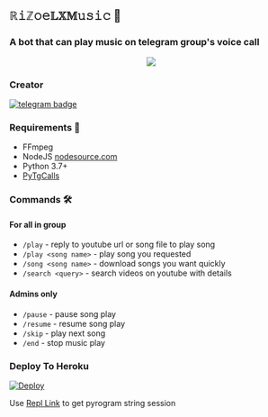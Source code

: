 <h2 align="centre">ℝ𝚒ℤ𝚘𝚎𝕃𝕏𝕄𝚞𝚜𝚒𝚌 🎵</h2>

### A bot that can play music on telegram group's voice call

<p align="center">
  <img src="https://telegra.ph/file/bf19c811fe0c137f7cb61.jpg">
</p>
<H3>Creator</h3>

[![telegram badge](https://img.shields.io/badge/@TheRiZoeL-30302f?style=for-the-badge&logo=telegram)](https://t.me/TheRiZoeL)

<h3>Requirements 📝</h3>

- FFmpeg
- NodeJS [nodesource.com](https://nodesource.com/)
- Python 3.7+
- [PyTgCalls](https://github.com/pytgcalls/pytgcalls)

### Commands 🛠
#### For all in group
- `/play` - reply to youtube url or song file to play song
- `/play <song name>` - play song you requested
- `/song <song name>` - download songs you want quickly
- `/search <query>` - search videos on youtube with details

#### Admins only
- `/pause` - pause song play
- `/resume` - resume song play
- `/skip` - play next song
- `/end` - stop music play

### Deploy To Heroku</h4>

[![Deploy](https://www.herokucdn.com/deploy/button.svg)](https://heroku.com/deploy?template=https://github.com/9717tushar/tusharmusic)

Use [Repl Link](https://replit.com/@SpEcHiDe/GenerateStringSession) to get pyrogram string session

